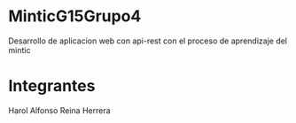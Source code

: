 # MinticG15Grupo4
Desarrollo de aplicacion web con api-rest con el proceso de aprendizaje del mintic
# Integrantes
Harol Alfonso Reina Herrera
